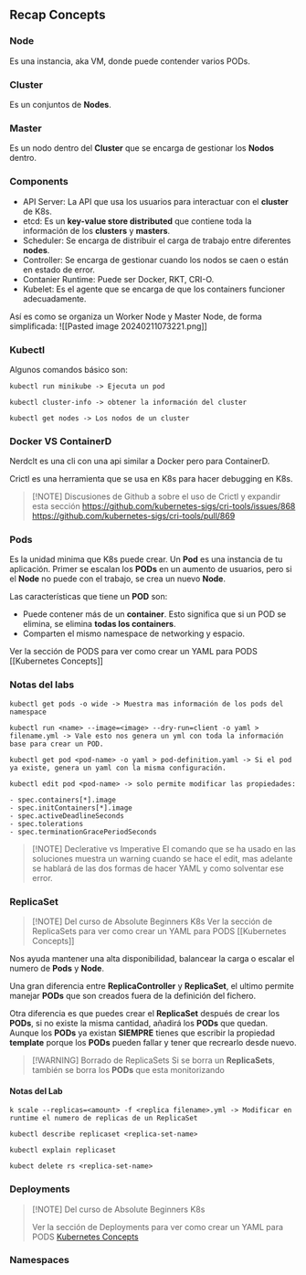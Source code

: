 ## Recap Concepts
### Node
Es una instancia, aka VM, donde puede contender varios PODs.

### Cluster
Es un conjuntos de **Nodes**.

### Master
Es un nodo dentro del **Cluster** que se encarga de gestionar los **Nodos** dentro.

### Components
- API Server: La API que usa los usuarios para interactuar con el **cluster** de K8s.
- etcd: Es un **key-value store distributed** que contiene toda la información de los **clusters** y **masters**.
- Scheduler: Se encarga de distribuir el carga de trabajo entre diferentes **nodes**.
- Controller: Se encarga de gestionar cuando los nodos se caen o están en estado de error.
- Contanier Runtime: Puede ser Docker, RKT, CRI-O.
- Kubelet: Es el agente que se encarga de que los containers funcioner adecuadamente.

Así es como se organiza un Worker Node y Master Node, de forma simplificada:
![[Pasted image 20240211073221.png]]

### Kubectl

Algunos comandos básico son:
```
kubectl run minikube -> Ejecuta un pod

kubectl cluster-info -> obtener la información del cluster

kubectl get nodes -> Los nodos de un cluster
```

### Docker VS ContainerD

Nerdclt es una cli con una api similar a Docker pero para ContainerD.

Crictl es una herramienta que se usa en K8s para hacer debugging en K8s.

> [!NOTE] Discusiones de Github a sobre el uso de Crictl y expandir esta sección
> https://github.com/kubernetes-sigs/cri-tools/issues/868
> https://github.com/kubernetes-sigs/cri-tools/pull/869

### Pods

Es la unidad minima que K8s puede crear. Un **Pod** es una instancia de tu aplicación. Primer se escalan los **PODs** en un aumento de usuarios, pero si el **Node** no puede con el trabajo, se crea un nuevo **Node**.

Las características que tiene un **POD** son:
- Puede contener más de un **container**. Esto significa que si un POD se elimina, se elimina **todas los containers**.
- Comparten el mismo namespace de networking y espacio.

Ver la sección de PODS para ver como crear un YAML para PODS [[Kubernetes Concepts]]
### Notas del labs

```
kubectl get pods -o wide -> Muestra mas información de los pods del namespace

kubectl run <name> --image=<image> --dry-run=client -o yaml > filename.yml -> Vale esto nos genera un yml con toda la información base para crear un POD.

kubectl get pod <pod-name> -o yaml > pod-definition.yaml -> Si el pod ya existe, genera un yaml con la misma configuración.

kubectl edit pod <pod-name> -> solo permite modificar las propiedades:

- spec.containers[*].image
- spec.initContainers[*].image
- spec.activeDeadlineSeconds
- spec.tolerations
- spec.terminationGracePeriodSeconds
```

> [!NOTE] Declerative vs Imperative
> El comando que se ha usado en las soluciones muestra un warning cuando se hace el edit, mas adelante se hablará de las dos formas de hacer YAML y como solventar ese error.

### ReplicaSet

> [!NOTE] Del curso de Absolute Beginners K8s
> Ver la sección de ReplicaSets para ver como crear un YAML para PODS [[Kubernetes Concepts]]

Nos ayuda mantener una alta disponibilidad, balancear la carga o escalar el numero de **Pods** y **Node**.

Una gran diferencia entre **ReplicaController** y **ReplicaSet**, el ultimo permite manejar **PODs** que son creados fuera de la definición del fichero.

Otra diferencia es que puedes crear el **ReplicaSet** después de crear los **PODs**, si no existe la misma cantidad, añadirá los **PODs** que quedan. Aunque los **PODs** ya existan **SIEMPRE** tienes que escribir la propiedad **template** porque los **PODs** pueden fallar y tener que recrearlo desde nuevo.

> [!WARNING] Borrado de ReplicaSets
> Si se borra un **ReplicaSets**, también se borra los **PODs** que esta monitorizando
#### Notas del Lab
```
k scale --replicas=<amount> -f <replica filename>.yml -> Modificar en runtime el numero de replicas de un ReplicaSet

kubectl describe replicaset <replica-set-name>

kubectl explain replicaset

kubect delete rs <replica-set-name>
```

### Deployments

> [!NOTE] Del curso de Absolute Beginners K8s
> 
> Ver la sección de Deployments para ver como crear un YAML para PODS [Kubernetes Concepts](app://obsidian.md/Kubernetes%20Concepts)


### Namespaces


